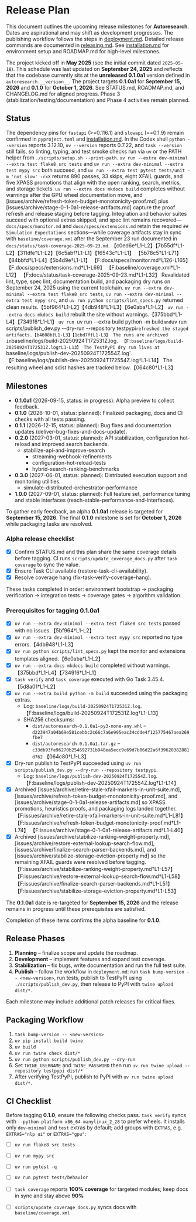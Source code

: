 # Release Plan

This document outlines the upcoming release milestones for **Autoresearch**.
Dates are aspirational and may shift as development progresses.
The publishing workflow follows the steps in
[deployment.md](deployment.md). Detailed release commands are documented in
[releasing.md](releasing.md). See
[installation.md](installation.md) for environment setup and
ROADMAP.md for high-level milestones.

The project kicked off in **May 2025** (see the initial commit dated
`2025-05-18`). This schedule was last updated on **September 24, 2025** and
reflects that the codebase currently sits at the **unreleased 0.1.0a1** version
defined in `autoresearch.__version__`. The project targets **0.1.0a1** for
**September 15, 2026** and **0.1.0** for **October 1, 2026**. See
STATUS.md, ROADMAP.md, and CHANGELOG.md for aligned progress. Phase 3
(stabilization/testing/documentation) and Phase 4 activities remain planned.

## Status

The dependency pins for `fastapi` (>=0.116.1) and `slowapi` (==0.1.9) remain
confirmed in `pyproject.toml` and [installation.md](installation.md). In the
Codex shell `python --version` reports 3.12.10, `uv --version` reports 0.7.22,
and `task --version` still fails, so linting, typing, and test smoke checks run
via `uv` or the PATH helper from `./scripts/setup.sh --print-path`.
`uv run --extra dev-minimal --extra test flake8 src tests` and `uv run --extra
dev-minimal --extra test mypy src` both succeed, and `uv run --extra test pytest
tests/unit -m 'not slow' -rxX` returns 890 passes, 33 skips, eight XFAIL guards,
and five XPASS promotions that align with the open ranking, search, metrics, and
storage tickets. `uv run --extra docs mkdocs build` completes without warnings
after the GPU wheel documentation move, and
[issues/archive/refresh-token-budget-monotonicity-proof.md] plus
[issues/archive/stage-0-1-0a1-release-artifacts.md] capture the proof refresh and
release staging before tagging. Integration and behavior suites succeed with
optional extras skipped, and spec lint remains recovered—`docs/specs/monitor.md`
and `docs/specs/extensions.md` retain the required `## Simulation Expectations`
sections—while coverage artifacts stay in sync with `baseline/coverage.xml`
after the September 23 run documented in `docs/status/task-coverage-2025-09-23.md`.
【c0ed6e†L1-L2】【7b55df†L1-L2】【311dfe†L1-L2】【6c5abf†L1-L1】【16543c†L1-L1】
【5b78c5†L1-L71】【84bbfd†L1-L4】【5b4d9e†L1-L1】
【F:docs/specs/monitor.md†L126-L165】【F:docs/specs/extensions.md†L1-L69】
【F:baseline/coverage.xml†L1-L12】
【F:docs/status/task-coverage-2025-09-23.md†L1-L32】
Revalidated lint, type, spec lint, documentation build, and packaging dry runs
on September 24, 2025 using the current toolchain. `uv run --extra
dev-minimal --extra test flake8 src tests`, `uv run --extra dev-minimal --extra
test mypy src`, and `uv run python scripts/lint_specs.py` returned clean
results.【5bf964†L1-L2】【4db948†L1-L3】【6e0aba†L1-L2】 `uv run --extra docs mkdocs
build` rebuilt the site without warnings.【375bbd†L1-L4】【7349f6†L1-L1】 `uv run
  `uv run --extra build python -m build` and
  `uv run scripts/publish_dev.py --dry-run --repository testpypi` refreshed the
  staged artifacts.【b4608b†L1-L3】【1cbd7f†L1-L3】 The runs are archived in
  `baseline/logs/build-20250924T172531Z.log`.
  【F:baseline/logs/build-20250924T172531Z.log†L1-L13】
  The TestPyPI dry run lives at
  `baseline/logs/publish-dev-20250924T172554Z.log`.
  【F:baseline/logs/publish-dev-20250924T172554Z.log†L1-L14】
The resulting wheel and sdist hashes are tracked below.【064c80†L1-L3】
## Milestones

- **0.1.0a1** (2026-09-15, status: in progress): Alpha preview to collect
  feedback.
- **0.1.0** (2026-10-01, status: planned): Finalized packaging, docs and CI
  checks with all tests passing.
- **0.1.1** (2026-12-15, status: planned): Bug fixes and documentation
  updates (deliver-bug-fixes-and-docs-update).
- **0.2.0** (2027-03-01, status: planned): API stabilization, configuration
  hot-reload and improved search backends.
  - stabilize-api-and-improve-search
    - streaming-webhook-refinements
    - configuration-hot-reload-tests
    - hybrid-search-ranking-benchmarks
- **0.3.0** (2027-06-01, status: planned): Distributed execution support and
  monitoring utilities.
  - simulate-distributed-orchestrator-performance
- **1.0.0** (2027-09-01, status: planned): Full feature set, performance
  tuning and stable interfaces
  (reach-stable-performance-and-interfaces).

To gather early feedback, an alpha **0.1.0a1** release is targeted for
**September 15, 2026**. The final **0.1.0** milestone is set for
**October 1, 2026** while packaging tasks are resolved.

### Alpha release checklist

- [x] Confirm STATUS.md and this plan share the same coverage details before
  tagging. CI runs `scripts/update_coverage_docs.py` after `task coverage` to
  sync the value.
- [x] Ensure Task CLI available (restore-task-cli-availability).
- [x] Resolve coverage hang (fix-task-verify-coverage-hang).

These tasks completed in order: environment bootstrap → packaging verification
→ integration tests → coverage gates → algorithm validation.

### Prerequisites for tagging 0.1.0a1

- [x] `uv run --extra dev-minimal --extra test flake8 src tests` passed with no
  issues.【5bf964†L1-L2】
- [x] `uv run --extra dev-minimal --extra test mypy src` reported no type
  errors.【4db948†L1-L3】
- [x] `uv run python scripts/lint_specs.py` kept the monitor and extensions
  templates aligned.【6e0aba†L1-L2】
- [x] `uv run --extra docs mkdocs build` completed without warnings.
  【375bbd†L1-L4】【7349f6†L1-L1】
- [x] `task verify` and `task coverage` executed with Go Task 3.45.4.
  【5d8a01†L1-L2】
- [x] `uv run --extra build python -m build` succeeded using the packaging
  extras.
  - Log: `baseline/logs/build-20250924T172531Z.log`.
    【F:baseline/logs/build-20250924T172531Z.log†L1-L13】
  - SHA256 checksums:
    - `dist/autoresearch-0.1.0a1-py3-none-any.whl` –
      `d223947a04b69e581cebbc2c66c7a6e995eac34cdde4f125775467aea269fbe7`
    - `dist/autoresearch-0.1.0a1.tar.gz` –
      `c33db93fe96270b254692731b948ea5ecc9c69d7b06d22a6f39620382881d762`
      【064c80†L1-L3】
- [x] Dry-run publish to TestPyPI succeeded using
  `uv run scripts/publish_dev.py --dry-run --repository testpypi`.
  - Log: `baseline/logs/publish-dev-20250924T172554Z.log`.
    【F:baseline/logs/publish-dev-20250924T172554Z.log†L1-L14】
- [x] Archived
  [issues/archive/retire-stale-xfail-markers-in-unit-suite.md],
  [issues/archive/refresh-token-budget-monotonicity-proof.md], and
  [issues/archive/stage-0-1-0a1-release-artifacts.md] so XPASS promotions,
  heuristics proofs, and packaging logs landed together.
  【F:issues/archive/retire-stale-xfail-markers-in-unit-suite.md†L1-L81】
  【F:issues/archive/refresh-token-budget-monotonicity-proof.md†L1-L74】
  【F:issues/archive/stage-0-1-0a1-release-artifacts.md†L1-L40】
- [x] Archived
  [issues/archive/stabilize-ranking-weight-property.md],
  [issues/archive/restore-external-lookup-search-flow.md],
  [issues/archive/finalize-search-parser-backends.md], and
  [issues/archive/stabilize-storage-eviction-property.md] so the remaining
  XFAIL guards were resolved before tagging.
  【F:issues/archive/stabilize-ranking-weight-property.md†L1-L57】
  【F:issues/archive/restore-external-lookup-search-flow.md†L1-L58】
  【F:issues/archive/finalize-search-parser-backends.md†L1-L51】
  【F:issues/archive/stabilize-storage-eviction-property.md†L1-L53】

The **0.1.0a1** date is re-targeted for **September 15, 2026** and the release
remains in progress until these prerequisites are satisfied.

Completion of these items confirms the alpha baseline for **0.1.0**.

## Release Phases

1. **Planning** – finalize scope and update the roadmap.
2. **Development** – implement features and expand test coverage.
3. **Stabilization** – fix bugs, write documentation and run the full test
   suite.
4. **Publish** – follow the workflow in `deployment.md`: run
   `task bump-version -- <new-version>`, run tests, publish to TestPyPI using
   `./scripts/publish_dev.py`, then release to PyPI with `twine upload dist/*`.

Each milestone may include additional patch releases for critical fixes.

## Packaging Workflow

1. `task bump-version -- <new-version>`
2. `uv pip install build twine`
3. `uv build`
4. `uv run twine check dist/*`
5. `uv run python scripts/publish_dev.py --dry-run`
6. Set `TWINE_USERNAME` and `TWINE_PASSWORD` then run
   `uv run twine upload --repository testpypi dist/*`
7. After verifying TestPyPI, publish to PyPI with
   `uv run twine upload dist/*`.

## CI Checklist

Before tagging **0.1.0**, ensure the following checks pass. `task verify`
syncs with `--python-platform x86_64-manylinux_2_28` to prefer wheels. It
installs only `dev-minimal` and `test` extras by default; add groups with
`EXTRAS`, e.g. `EXTRAS="nlp ui"` or `EXTRAS="gpu"`:

- [ ] `uv run flake8 src tests`
- [ ] `uv run mypy src`
- [ ] `uv run pytest -q`
- [ ] `uv run pytest tests/behavior`
- [ ] `task coverage` reports **100% coverage** for targeted modules; keep docs
  in sync and stay above **90%**
- [ ] `scripts/update_coverage_docs.py` syncs docs with
  `baseline/coverage.xml`

